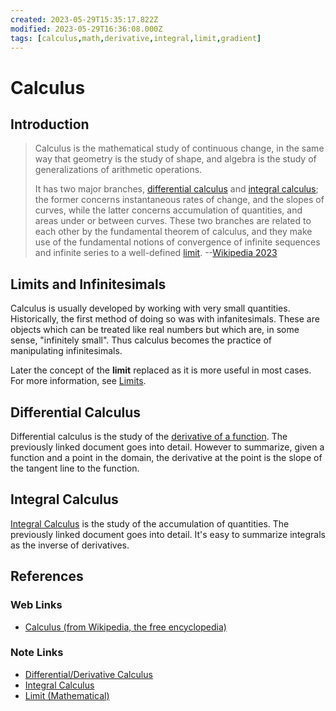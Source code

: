 ```yaml
---
created: 2023-05-29T15:35:17.822Z
modified: 2023-05-29T16:36:08.000Z
tags: [calculus,math,derivative,integral,limit,gradient]
---
```

# Calculus

## Introduction

>Calculus is the mathematical study of continuous change,
>in the same way that geometry is the study of shape,
>and algebra is the study of generalizations of arithmetic operations.
>
>It has two major branches, [differential calculus][-deriv] and
>[integral calculus][-integral];
>the former concerns instantaneous rates of change, and the slopes of curves,
>while the latter concerns accumulation of quantities,
>and areas under or between curves.
>These two branches are related to each other by
>the fundamental theorem of calculus,
>and they make use of the fundamental notions of convergence of
>infinite sequences and infinite series to a well-defined [limit][-limit].
>--[Wikipedia 2023][wiki-calc]

## Limits and Infinitesimals

Calculus is usually developed by working with very small quantities.
Historically, the first method of doing so was with infanitesimals.
These are objects which can be treated like real numbers but
which are, in some sense, "infinitely small".
Thus calculus becomes the practice of manipulating infinitesimals.

Later the concept of the **limit** replaced as it is more useful in most cases.
For more information, see [Limits][-limit].

## Differential Calculus

Differential calculus is the study of the [derivative of a function][-deriv].
The previously linked document goes into detail.
However to summarize,
given a function and a point in the domain,
the derivative at the point is the slope of the tangent line to the function.

## Integral Calculus

[Integral Calculus][-integral] is the study of the accumulation of quantities.
The previously linked document goes into detail.
It's easy to summarize integrals as the inverse of derivatives.

## References

### Web Links

* [Calculus (from Wikipedia, the free encyclopedia)][wiki-calc]

<!-- Hidden References -->
[wiki-calc]: https://en.wikipedia.org/wiki/Calculus "Calculus (from Wikipedia, the free encyclopedia)"

### Note Links

* [Differential/Derivative Calculus][-deriv]
* [Integral Calculus][-integral]
* [Limit (Mathematical)][-limit]

<!-- Hidden References -->
[-deriv]: derivative.md "Differential/Derivative Calculus"
[-integral]: integral.md "Integral Calculus (from Wikipedia, the free encyclopedia)"
[-limit]: limit.md "Limit (Mathematical)"
